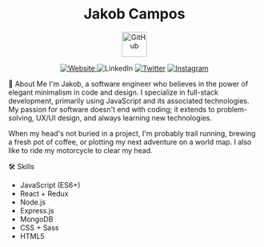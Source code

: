 <div id="header" align="center">
      <h1>Jakob Campos</h1>
</div>
<div id="img" align="center">
      <img src="https://user-images.githubusercontent.com/59932098/104577259-8ea22080-5659-11eb-8efe-43e03c3b490f.png" alt="GitHub" width="50px">
</div>
<div id="badges" align="center">
      <p align="center">
            <a href="https://www.jakobcampos.com/">
               <img alt="Website" src="https://img.shields.io/badge/Website-000000.svg?style=for-the-badge&logo=google-chrome&logoColor=white"/>
            </a>
               <img alt="LinkedIn" src="https://img.shields.io/badge/LinkedIn-000000.svg?style=for-the-badge&logo=linkedin&logoColor=white"/></a>
            <a href="https://twitter.com/jakobsdesk">
               <img alt="Twitter" src="https://img.shields.io/badge/Twitter-000000.svg?style=for-the-badge&logo=Twitter&logoColor=white"/></a> 
            <a href="https://www.instagram.com/jakobsdesk/">
               <img alt="Instagram" src="https://img.shields.io/badge/Instagram-000000.svg?style=for-the-badge&logo=Instagram&logoColor=white"/></a> 
      </p>
</div>

🌋 About Me
I'm Jakob, a software engineer who believes in the power of elegant minimalism in code and design. I specialize in full-stack development, primarily using JavaScript and its associated technologies. My passion for software doesn't end with coding; it extends to problem-solving, UX/UI design, and always learning new technologies.

When my head's not buried in a project, I'm probably trail running, brewing a fresh pot of coffee, or plotting my next adventure on a world map. I also like to ride my motorcycle to clear my head. 

🛠 Skills
- JavaScript (ES6+)
- React + Redux
- Node.js
- Express.js
- MongoDB
- CSS + Sass
- HTML5
